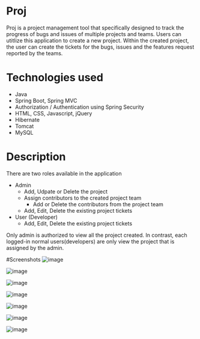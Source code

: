 # Proj

Proj is a project management tool that specifically designed to track the progress of bugs and issues of multiple projects and teams. Users can utitlize this application to create a new project. Within the created project, the user can create the tickets for the bugs, issues and the features request reported by the teams. 

# Technologies used 
- Java
- Spring Boot, Spring MVC
- Authorization / Authentication using Spring Security
- HTML, CSS, Javascript, jQuery
- Hibernate
- Tomcat 
- MySQL

# Description
There are two roles available in the application 
* Admin
  * Add, Udpate or Delete the project
  * Assign contributors to the created project team
    * Add or Delete the contributors from the project team
  * Add, Edit, Delete the existing project tickets   
* User (Developer)
  * Add, Edit, Delete the existing project tickets

Only admin is authorized to view all the project created. In contrast, each logged-in normal users(developers) are only view the project that is assigned by the admin.  


#Screenshots
![image](https://user-images.githubusercontent.com/35690496/174430603-0a92a863-1126-4707-8e2d-8c37fe967650.png)

![image](https://user-images.githubusercontent.com/35690496/174430587-0fd58a28-f863-4a65-95c9-99cc7442dc62.png)

![image](https://user-images.githubusercontent.com/35690496/174429876-8b623853-3f75-4204-8f09-1ab1d71e9428.png)

![image](https://user-images.githubusercontent.com/35690496/174429811-171d699b-c050-4400-b4c2-fd9f48fb2916.png)

![image](https://user-images.githubusercontent.com/35690496/174429830-0d374ccf-08b0-4a24-9ff0-bbd42041998d.png)

![image](https://user-images.githubusercontent.com/35690496/174429837-c9f79bf9-735f-45b9-a606-7b33c7ee2dfb.png)

![image](https://user-images.githubusercontent.com/35690496/174429852-96213a29-768e-4fae-ac60-c8ea01026192.png)


